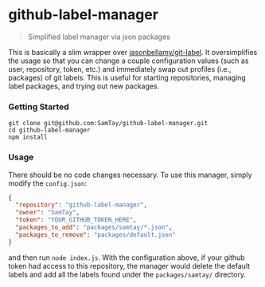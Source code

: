 # github-label-manager
> Simplified label manager via json packages

This is basically a slim wrapper over [jasonbellamy/git-label](https://github.com/jasonbellamy/git-label). It oversimplifies
the usage so that you can change a couple configuration values (such as user, repository, token, etc.) and
immediately swap out profiles (i.e., packages) of git labels. This is useful for starting repositories, managing label packages,
and trying out new packages.

### Getting Started
```
git clone git@github.com:SamTay/github-label-manager.git
cd github-label-manager
npm install
```

### Usage
There should be no code changes necessary. To use this manager, simply modify the ``config.json``:
```json
{
  "repository": "github-label-manager",
  "owner": "SamTay",
  "token": "YOUR_GITHUB_TOKEN_HERE",
  "packages_to_add": "packages/samtay/*.json",
  "packages_to_remove": "packages/default.json"
}
```
and then run ``node index.js``. With the configuration above, if your github token had access to this repository, the manager would delete the default labels and add all the labels found under the ``packages/samtay/`` directory.
